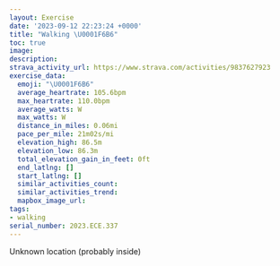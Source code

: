 ```yaml
---
layout: Exercise
date: '2023-09-12 22:23:24 +0000'
title: "Walking \U0001F6B6"
toc: true
image:
description:
strava_activity_url: https://www.strava.com/activities/9837627923
exercise_data:
  emoji: "\U0001F6B6"
  average_heartrate: 105.6bpm
  max_heartrate: 110.0bpm
  average_watts: W
  max_watts: W
  distance_in_miles: 0.06mi
  pace_per_mile: 21m02s/mi
  elevation_high: 86.5m
  elevation_low: 86.3m
  total_elevation_gain_in_feet: 0ft
  end_latlng: []
  start_latlng: []
  similar_activities_count:
  similar_activities_trend:
  mapbox_image_url:
tags:
- walking
serial_number: 2023.ECE.337
---
```

Unknown location (probably inside)
